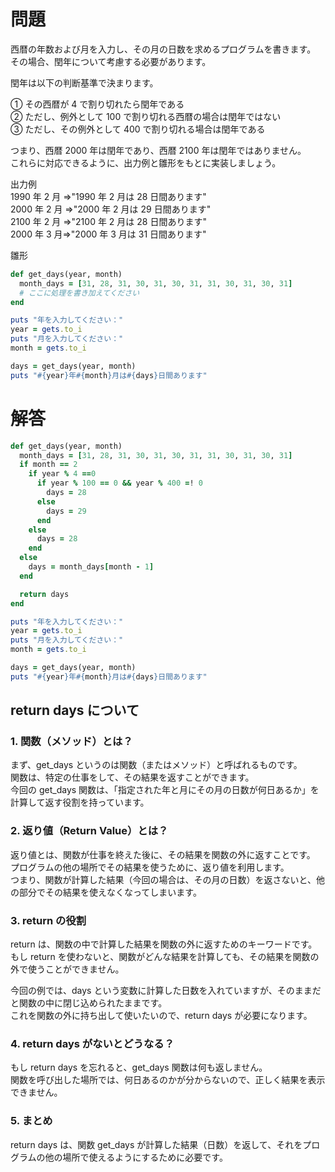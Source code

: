 # 問題

西暦の年数および月を入力し、その月の日数を求めるプログラムを書きます。  
その場合、閏年について考慮する必要があります。

閏年は以下の判断基準で決まります。

① その西暦が 4 で割り切れたら閏年である  
② ただし、例外として 100 で割り切れる西暦の場合は閏年ではない  
③ ただし、その例外として 400 で割り切れる場合は閏年である

つまり、西暦 2000 年は閏年であり、西暦 2100 年は閏年ではありません。  
これらに対応できるように、出力例と雛形をもとに実装しましょう。

出力例  
1990 年 2 月 =>"1990 年 2 月は 28 日間あります"  
2000 年 2 月 =>"2000 年 2 月は 29 日間あります"  
2100 年 2 月 =>"2100 年 2 月は 28 日間あります"  
2000 年 3 月=>"2000 年 3 月は 31 日間あります"

雛形

```ruby
def get_days(year, month)
  month_days = [31, 28, 31, 30, 31, 30, 31, 31, 30, 31, 30, 31]
  # ここに処理を書き加えてください
end

puts "年を入力してください："
year = gets.to_i
puts "月を入力してください："
month = gets.to_i

days = get_days(year, month)
puts "#{year}年#{month}月は#{days}日間あります"
```

# 解答

```ruby
def get_days(year, month)
  month_days = [31, 28, 31, 30, 31, 30, 31, 31, 30, 31, 30, 31]
  if month == 2
    if year % 4 ==0
      if year % 100 == 0 && year % 400 =! 0
        days = 28
      else
        days = 29
      end
    else
      days = 28
    end
  else
    days = month_days[month - 1]
  end

  return days
end

puts "年を入力してください："
year = gets.to_i
puts "月を入力してください："
month = gets.to_i

days = get_days(year, month)
puts "#{year}年#{month}月は#{days}日間あります"
```

## return days について

### 1. 関数（メソッド）とは？

まず、get_days というのは関数（またはメソッド）と呼ばれるものです。  
 関数は、特定の仕事をして、その結果を返すことができます。  
 今回の get_days 関数は、「指定された年と月にその月の日数が何日あるか」を計算して返す役割を持っています。

### 2. 返り値（Return Value）とは？

返り値とは、関数が仕事を終えた後に、その結果を関数の外に返すことです。  
 プログラムの他の場所でその結果を使うために、返り値を利用します。  
 つまり、関数が計算した結果（今回の場合は、その月の日数）を返さないと、他の部分でその結果を使えなくなってしまいます。

### 3. return の役割

return は、関数の中で計算した結果を関数の外に返すためのキーワードです。  
 もし return を使わないと、関数がどんな結果を計算しても、その結果を関数の外で使うことができません。

今回の例では、days という変数に計算した日数を入れていますが、そのままだと関数の中に閉じ込められたままです。  
これを関数の外に持ち出して使いたいので、return days が必要になります。

### 4. return days がないとどうなる？

もし return days を忘れると、get_days 関数は何も返しません。  
 関数を呼び出した場所では、何日あるのかが分からないので、正しく結果を表示できません。

### 5. まとめ

return days は、関数 get_days が計算した結果（日数）を返して、それをプログラムの他の場所で使えるようにするために必要です。
